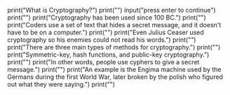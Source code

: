 print("What is Cryptography?")
print("")
input("press enter to continue")
print("")
print("Cryptography has been used since 100 BC.")
print("")
print("Coders use a set of text that hides a secret message, and it doesn't have to be on a computer.")
print("")
print("Even Julius Ceaser used cryptography so his enemies could not read his words.")
print("")
print("There are three main types of methods for cryptography.")
print("")
print("Symmetric-key, hash functions, and public-key cryptography.")
print("")
print("In other words, people use cyphers to give a secret message.")
print("")
print("An example is the Engima machine used by the Germans during the first World War, later broken by the polish who figured out what they were saying.")
print("")
